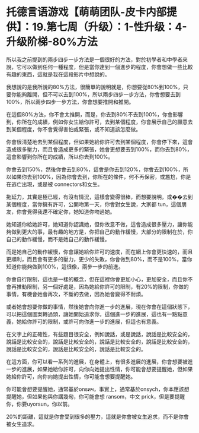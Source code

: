 # 托德言语游戏【萌萌团队-皮卡内部提供】：19.第七周（升级）：1-性升级：4-升级阶梯-80%方法

所以我之前提到的兩步四步一步方法是一個很好的方法，對於初學者和中學者來說，它可以做到任何一種程度，但是當你達到一個進步的程度，你會想做一些比較有趣的東西，這就是我在這段影片中想說的。

我想說的是我所說的80%方法，很簡單的說明就是，你想要從80%到100%，只要你能夠離開，但不可以去到100%，所以兩步四步一步方法，你會想要去到100%，所以兩步四步一步方法，你會想要推開和推開。

在這個80%方法，你不會太推開，而是，你去到80%不去到100%，你會影響到，你所在的成績，例如你女生給你許可，去到某個程度，你會展示自己的願意去到某個程度，你不會覺得害怕或緊張，或不知道該怎麼做。

你會很清楚地去到某個程度，但如果她給你許可去到某個程度，你會停下來，這會造成很多壓力，而且會造成更多的緊張，她會更想要去到100%，而你去到80%，這會影響到你所在的成績，所以你去到100%。

你會去到150%，然後你會去到80%，這會是你去到120%，你會去到100%，所以如果你去到100%，因為你會去到，你所在的條件，何不再保密，或尷尬，你是在逃亡出現，或是被 connectors和女生。

拖延力，其實是極已經，有沒有情況，這樣會變得很棒，而想要說明，或��去到某個程度，當你擁有許可，公開吻第一天，你會對女生說，大家都 tun，這個朋友，你會覺得我還不確定你，她知道你吻過她。

她知道你給她許可，她知道你認識她，但你故意不做，這會造成很多壓力，讓你能夠做到更大的事，最有趣的地方是，你把自己的動作緩慢，大部分的限制在於，你自己的動作緩慢，而不是她自己的動作緩慢。

而是她自己的動作緩慢，你會讓她給你許可的速度，而在網上你會更快速的，而且更順利，而且會有更多的壓力，更少的失敗，你會做到80%，而不是100%，當你知道你能夠做到100%，這很像，兩步一步的前進。

你會自行限制，這也是一樣的概念，但在這裡你會更加小心，更加安全，而且你不會再推動限制，另一個好處是，因為她給你許可的限制，有20%的限制，你做的事情，有機會她會再次，不斷的去做，因為她會變得不耐煩。

或者她會想要你做的事情，然後她會向你進一步的進展，現在你會在這個狀態下，可以把這個圖案轉過頭，讓她開始追求你，這個進一步的進展，這也有一點點意義，她給你許可的限制，或許可向你進一步的進展，但這也有意義。

在文字上的正確性，有些題目很安全，例如說話，或是說話，說話是比較安全的，說話是比較安全的，說話是比較安全的，說話是比較安全的，說話是比較安全的，說話是比較安全的，說話是比較安全的，說話是比較安全的。

在這方面，你可以看一系列的進展，在身體上，有很多進展的進展，你會想要被進一步的進展，如果她給你許可，向你向她提出性情，你可能會想要提醒她，但如果她給你許可，向你向她提出性情，你可能會想要提醒她。

你可能會想要提醒她，通常基於onsич，事實上，通常基於onsych，你本應該想提醒她，但如果他與你講幾句，你可能會想 ransom，中文 prick，但是要提醒你，你要uyorsun，你以前。

20%的距離，這就是你會受到很多的壓力，這就是你會被女生追求，而不是你會被女生追求。